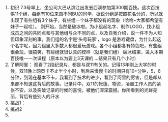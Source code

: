 1. 初识
  7.3号早上，坐公司大巴从滨江出发去西溪参加第300期百技。这次百技供11个组，每组有10位来自不同BU的同学，据说分组是按照花名分的，所以就出现了有些组有3个妹子，有些组一个妹子都没有的现象（哈哈~大家都希望有妹子一起哎）。
  刚开始，当然是破冰啦。为小组起名字、制作LOGO，找小组成员之间的共同点和与其他组与众不同的点，以及自我介绍，说一件不为人知但印象深刻的事。我们组的名字是‘头号玩家’，logo 是游戏键盘，为什么起这个名字呢，因为组里大多数人都很爱玩游戏。各个小组都各有特色吧，有些组很会玩，很搞笑，有些组就很认真的模样（就是我们组）
  破冰结束，进入本期百技唯一一次课程（原本以为要上3天课的....结果只有几个小时）
2. 了解阿里：
  观看了2段纪录片，都是与双11有关的。记得13年刚上大学的时候，双11晚上网页卡不止半个小时，到后来慢慢卡的时间只有10+分钟，5，6分钟，到现在基本不卡，我看到了技术的进步，看到了阿里的厉害，但是却从来都不知道这背后的故事。记录片中，双11的帐篷、物资，凌晨工作人员的紧张不安，以及突破记录的时候的喜悦，被他们深深震撼。你所看到的光鲜亮丽，背后有些别人的汗水
2. 挑战1：
3. 挑战2
4. 

